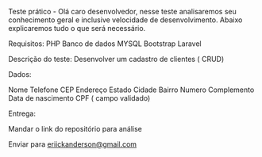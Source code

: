 Teste prático - 
Olá caro desenvolvedor, nesse teste analisaremos seu conhecimento geral e inclusive velocidade de desenvolvimento. Abaixo explicaremos tudo o que será necessário.

Requisitos:
PHP
Banco de dados MYSQL
Bootstrap
Laravel



Descrição do teste:
Desenvolver um cadastro de clientes ( CRUD)

Dados:

Nome
Telefone
CEP
Endereço
Estado
Cidade
Bairro
Numero
Complemento
Data de nascimento
CPF ( campo validado)


Entrega:

Mandar o link do repositório para análise

Enviar para eriickanderson@gmail.com




